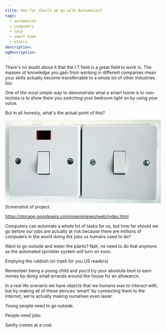```yaml
---
title: How far should we go with Automation?
tags:
  - automation
  - computers
  - lazy
  - smart home
  - ethics
description: 
ogDescription: 
---
```


There's no doubt about it that the I.T field is a great field to work in. The masses of knowledge you gain from working in different companies mean your skills actually become transferrable to a whole lot of other industries too.

One of the most simple way to demonstrate what a smart home is to non-techies is to show them you switching your bedroom light on by using your voice.

But in all honesty, what's the actual point of this?

<!--more-->

<div class="card mb-3">
    <img class="card-img-top" src = "/static/img/light_switch.jpg"/>
    <div class="card-body bg-light">
        <div class="card-text">Screenshot of project.</div>
    </div>
</div>

https://storage.googleapis.com/openimages/web/index.html



Computers can automate a whole lot of tasks for us, but how far should we go before our jobs are actually at risk because there are millions of computers in the world doing the jobs us humans used to do?

Want to go outside and water the plants? Nah, no need to do that anymore as the automated sprinkler system will turn on soon.

Emptying the rubbish (or trash for you US readers)


Remember being a young child and you'd try your absolute best to earn money by doing small errands around the house for an allowance.

In a real life scenario we have objects that we humans wan to interact with, but by making all of these devices 'smart' by connecting them to the internet, we're actually making ourselves even lasier.

Young people need to go outside.

People need jobs.

Sanity comes at a cost.


